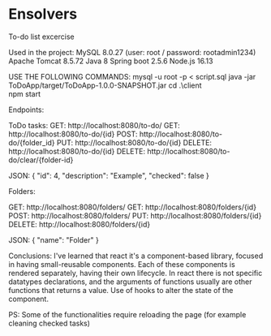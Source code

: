 # Ensolvers
To-do list excercise

Used in the project:
MySQL 8.0.27 (user: root / password: rootadmin1234)
Apache Tomcat 8.5.72
Java 8
Spring boot 2.5.6
Node.js 16.13

USE THE FOLLOWING COMMANDS:
mysql -u root -p < script.sql
java -jar ToDoApp/target/ToDoApp-1.0.0-SNAPSHOT.jar
cd .\client\
npm start


Endpoints:

ToDo tasks:
GET: http://localhost:8080/to-do/
GET: http://localhost:8080/to-do/{id}
POST: http://localhost:8080/to-do/{folder_id}
PUT: http://localhost:8080/to-do/{id}
DELETE: http://localhost:8080/to-do/{id}
DELETE: http://localhost:8080/to-do/clear/{folder-id}

JSON:
{
        "id": 4,
        "description": "Example",
        "checked": false
}

Folders:

GET: http://localhost:8080/folders/
GET: http://localhost:8080/folders/{id}
POST: http://localhost:8080/folders/
PUT: http://localhost:8080/folders/{id}
DELETE: http://localhost:8080/folders/{id}

JSON:
{
        "name": "Folder"
}

Conclusions:
I've learned that react it's a component-based library, focused in having small-reusable components.
Each of these components is rendered separately, having their own lifecycle.
In react there is not specific datatypes declarations, and the arguments of functions usually are other
functions that returns a value.
Use of hooks to alter the state of the component.

PS: Some of the functionalities require reloading the page (for example cleaning checked tasks)